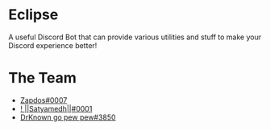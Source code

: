# Eclipse
 A useful Discord Bot that can provide various utilities and stuff to make your Discord experience better!

# The Team
- [Zapdos#0007](https://discord.com/users/694839986763202580)
- [! ||Satyamedh||#0001](https://discord.com/users/605364556465963018)
- [DrKnown go pew pew#3850](https://discord.com/users/727446716491628585)

